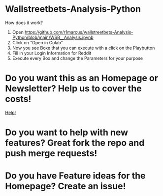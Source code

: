 # Wallstreetbets-Analysis-Python


How does it work?
1. Open https://github.com/r1marcus/wallstreetbets-Analysis-Python/blob/main/WSB__Analysis.ipynb 
2. Click on "Open in Colab"
3. Now you see Boxe that you can execute with a click on the Playbutton
4. Fill in your Login Information for Reddit
5. Execute every Box and change the Parameters for your purpose


# Do you want this as an Homepage or Newsletter? Help us to cover the costs!
[Help!](https://paypal.me/pools/c/8wRmexmIMz)

# Do you want to help with new features? Great fork the repo and push merge requests!

# Do you have Feature ideas for the Homepage? Create an issue!


